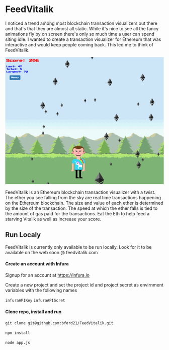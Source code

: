 # FeedVitalik
I noticed a trend among most blockchain transaction visualizers out there and that's that they are almost all static. While it's nice to see all the fancy animations fly by on screen there's only so much time a user can spend siting idle. I wanted to create a transaction visualizer for Ethereum that was interactive and would keep people coming back. This led me to think of FeedVitalik.

![alt text](https://github.com/bford21/FeedVitalik/blob/master/screenshot.PNG)

FeedVitalik is an Ethereum blockchain transaction visualizer with a twist. The ether you see falling from the sky are real time transactions happening on the Ethereum blockchain. The size and value of each ether is determined by the size of the transaction. The speed at which the ether falls is tied to the amount of gas paid for the transactions. Eat the Eth to help feed a starving Vitalik as well as increase your score.

## Run Localy

FeedVitalik is currently only available to be run locally. Look for it to be available on the web soon @ feedvitalik.com

#### Create an account with Infura

Signup for an account at https://infura.io

Create a new project and set the project id and project secret as envirnment variables with the following names

`infuraAPIKey` 
`infuraAPIScret`

#### Clone repo, install and run

`git clone git@github.com:bford21/FeedVitalik.git`

`npm install`

`node app.js`
